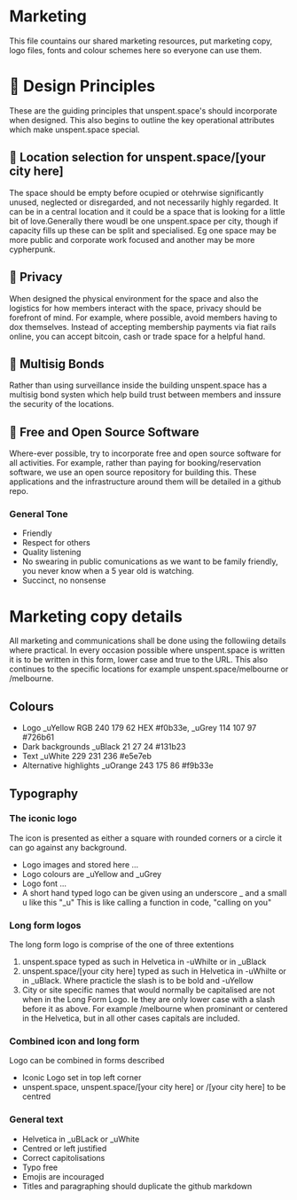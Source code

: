 # Marketing

This file countains our shared marketing resources, put marketing copy, logo files, fonts and colour schemes here so everyone can use them.

# 🧡 Design Principles
These are the guiding principles that unspent.space's should incorporate when designed. This also begins to outline the key operational attributes which make unspent.space special. 

## 📍 Location selection for unspent.space/[your city here] 
The space should be empty before ocupied or otehrwise significantly unused, neglected or disregarded, and not necessarily highly regarded. It can be in a central location and it could be a space that is looking for a little bit of love.Generally there woudl be one unspent.space per city, though if capacity fills up these can be split and specialised. Eg one space may be more public and corporate work focused and another may be more cypherpunk.

## 🎁 Privacy
When designed the physical environment for the space and also the logistics for how members interact with the space, privacy should be forefront of mind. For example, where possible, avoid members having to dox themselves. Instead of accepting membership payments via fiat rails online, you can accept bitcoin, cash or trade space for a helpful hand.

## 🫶 Multisig Bonds
Rather than using surveillance inside the building unspent.space has a multisig bond systen which help build trust between members and inssure the security of the locations.

## 🤗 Free and Open Source Software
Where-ever possible, try to incorporate free and open source software for all activities. For example, rather than paying for booking/reservation software, we use an open source repository for building this. These applications and the infrastructure around them will be detailed in a github repo.

### General Tone
- Friendly
- Respect for others
- Quality listening
- No swearing in public comunications as we want to be family friendly, you never know when a 5 year old is watching.
- Succinct, no nonsense

# Marketing copy details
All marketing and communications shall be done using the followiing details where practical. In every occasion possible where unspent.space is written it is to be written in this form, lower case and true to the URL. This also continues to the specific locations for example unspent.space/melbourne or /melbourne.

## Colours
- Logo _uYellow RGB 240 179 62 HEX #f0b33e, _uGrey 114 107 97 #726b61
- Dark backgrounds _uBlack 21 27 24 #131b23
- Text _uWhite 229 231 236 #e5e7eb
- Alternative highlights _uOrange 243 175 86 #f9b33e 

## Typography

### The iconic logo
The icon is presented as either a square with rounded corners or a circle it can go against any background.
- Logo images and stored here ...
- Logo colours are _uYellow and _uGrey
- Logo font ...
- A short hand typed logo can be given using an underscore _ and a small u like this "_u" This is like calling a function in code, "calling on you"

### Long form logos
The long form logo is comprise of the one of three extentions
1. unspent.space typed as such in Helvetica in -uWhilte or in _uBlack
2. unspent.space/[your city here] typed as such in Helvetica in -uWhilte or in _uBlack. Where practicle the slash is to be bold and -uYellow
3. City or site specific names that would normally be capitalised are not when in the Long Form Logo. Ie they are only lower case with a slash before it as above. For example /melbourne when prominant or centered in the Helvetica, but in all other cases capitals are included.

### Combined icon and long form
Logo can be combined in forms described
- Iconic Logo set in top left corner
- unspent.space, unspent.space/[your city here] or /[your city here] to be centred 


### General text
- Helvetica in _uBLack or _uWhite
- Centred or left justified
- Correct capitolisations
- Typo free
- Emojis are incouraged
- Titles and paragraphing should duplicate the github markdown


